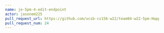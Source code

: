 ```yaml
---
name: je-5pm-4-edit-endpoint
actor: jasonem225
pull_request_url: https://github.com/ucsb-cs156-w22/team04-w22-5pm-HappyCows/pull/24
pull_request_num: 24
---
```

